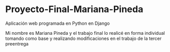 # Proyecto-Final-Mariana-Pineda
Aplicación web programada en Python en Django

Mi nombre es Mariana Pineda y el trabajo final lo realicé en forma individual tomando como base y realizando modificaciones en el trabajo de la tercer preentrega 
